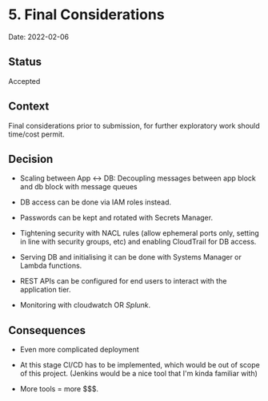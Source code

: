 # 5. Final Considerations

Date: 2022-02-06

## Status

Accepted

## Context

Final considerations prior to submission, for further exploratory work should time/cost permit.

## Decision

- Scaling between App <-> DB: Decoupling messages between app block and db block with message queues

- DB access can be done via IAM roles instead.

- Passwords can be kept and rotated with Secrets Manager.

- Tightening security with NACL rules (allow ephemeral ports only, setting in line with security groups, etc) and enabling CloudTrail for DB access.

- Serving DB and initialising it can be done with Systems Manager or Lambda functions.

- REST APIs can be configured for end users to interact with the application tier. 

- Monitoring with cloudwatch OR *Splunk*. 

## Consequences

- Even more complicated deployment 

- At this stage CI/CD has to be implemented, which would be out of scope of this project. (Jenkins would be a nice tool that I'm kinda familiar with)

- More tools = more $$$.